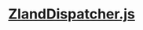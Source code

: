 

<!-- Start dispatcher/ZlandDispatcher.js -->

# [ZlandDispatcher.js](ZlandDispatcher.js)

<!-- End dispatcher/ZlandDispatcher.js -->

